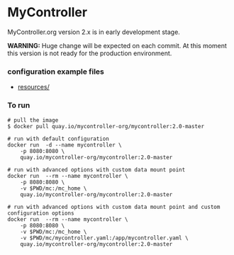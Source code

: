 # MyController

MyController.org version 2.x is in early development stage.

**WARNING:** Huge change will be expected on each commit. At this moment this version is not ready for the production environment.

### configuration example files
* [resources/](resources/)

### To run
```
# pull the image
$ docker pull quay.io/mycontroller-org/mycontroller:2.0-master

# run with default configuration
docker run  -d --name mycontroller \
    -p 8080:8080 \
    quay.io/mycontroller-org/mycontroller:2.0-master

# run with advanced options with custom data mount point
docker run  --rm --name mycontroller \
    -p 8080:8080 \
    -v $PWD/mc:/mc_home \
    quay.io/mycontroller-org/mycontroller:2.0-master

# run with advanced options with custom data mount point and custom configuration options
docker run  --rm --name mycontroller \
    -p 8080:8080 \
    -v $PWD/mc:/mc_home \
    -v $PWD/mc/mycontroller.yaml:/app/mycontroller.yaml \
    quay.io/mycontroller-org/mycontroller:2.0-master
```

